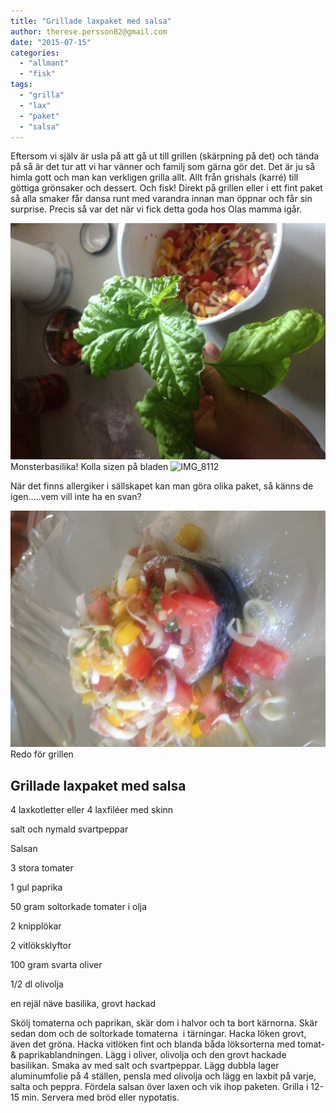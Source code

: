 ```yaml
---
title: "Grillade laxpaket med salsa"
author: therese.persson82@gmail.com
date: "2015-07-15"
categories: 
  - "allmant"
  - "fisk"
tags: 
  - "grilla"
  - "lax"
  - "paket"
  - "salsa"
---
```


Eftersom vi själv är usla på att gå ut till grillen (skärpning på det) och tända på så är det tur att vi har vänner och familj som gärna gör det. Det är ju så himla gott och man kan verkligen grilla allt. Allt från grishals (karré) till göttiga grönsaker och dessert. Och fisk! Direkt på grillen eller i ett fint paket så alla smaker får dansa runt med varandra innan man öppnar och får sin surprise. Precis så var det när vi fick detta goda hos Olas mamma igår.

![IMG_8109](/static/img/IMG_8109-1020x765.jpg)
Monsterbasilika! Kolla sizen på bladen
![IMG_8112](/static/img/IMG_8112-1020x765.jpg)

När det finns allergiker i sällskapet kan man göra olika paket, så känns de igen.....vem vill inte ha en svan?

![IMG_8111](/static/img/IMG_8111-1020x765.jpg)
Redo för grillen

## Grillade laxpaket med salsa

4 laxkotletter eller 4 laxfiléer med skinn

salt och nymald svartpeppar

Salsan

3 stora tomater

1 gul paprika

50 gram soltorkade tomater i olja

2 knipplökar

2 vitlöksklyftor

100 gram svarta oliver

1/2 dl olivolja

en rejäl näve basilika, grovt hackad

Skölj tomaterna och paprikan, skär dom i halvor och ta bort kärnorna. Skär sedan dom och de soltorkade tomaterna  i tärningar. Hacka löken grovt, även det gröna. Hacka vitlöken fint och blanda båda löksorterna med tomat- & paprikablandningen. Lägg i oliver, olivolja och den grovt hackade basilikan. Smaka av med salt och svartpeppar. Lägg dubbla lager aluminumfolie på 4 ställen, pensla med olivolja och lägg en laxbit på varje, salta och peppra. Fördela salsan över laxen och vik ihop paketen. Grilla i 12-15 min. Servera med bröd eller nypotatis.
